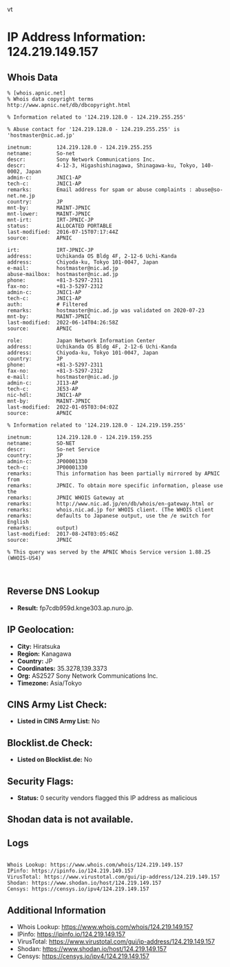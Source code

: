 vt
# IP Address Information: 124.219.149.157

## Whois Data
```
% [whois.apnic.net]
% Whois data copyright terms    http://www.apnic.net/db/dbcopyright.html

% Information related to '124.219.128.0 - 124.219.255.255'

% Abuse contact for '124.219.128.0 - 124.219.255.255' is 'hostmaster@nic.ad.jp'

inetnum:        124.219.128.0 - 124.219.255.255
netname:        So-net
descr:          Sony Network Communications Inc.
descr:          4-12-3, Higashishinagawa, Shinagawa-ku, Tokyo, 140-0002, Japan
admin-c:        JNIC1-AP
tech-c:         JNIC1-AP
remarks:        Email address for spam or abuse complaints : abuse@so-net.ne.jp
country:        JP
mnt-by:         MAINT-JPNIC
mnt-lower:      MAINT-JPNIC
mnt-irt:        IRT-JPNIC-JP
status:         ALLOCATED PORTABLE
last-modified:  2016-07-15T07:17:44Z
source:         APNIC

irt:            IRT-JPNIC-JP
address:        Uchikanda OS Bldg 4F, 2-12-6 Uchi-Kanda
address:        Chiyoda-ku, Tokyo 101-0047, Japan
e-mail:         hostmaster@nic.ad.jp
abuse-mailbox:  hostmaster@nic.ad.jp
phone:          +81-3-5297-2311
fax-no:         +81-3-5297-2312
admin-c:        JNIC1-AP
tech-c:         JNIC1-AP
auth:           # Filtered
remarks:        hostmaster@nic.ad.jp was validated on 2020-07-23
mnt-by:         MAINT-JPNIC
last-modified:  2022-06-14T04:26:58Z
source:         APNIC

role:           Japan Network Information Center
address:        Uchikanda OS Bldg 4F, 2-12-6 Uchi-Kanda
address:        Chiyoda-ku, Tokyo 101-0047, Japan
country:        JP
phone:          +81-3-5297-2311
fax-no:         +81-3-5297-2312
e-mail:         hostmaster@nic.ad.jp
admin-c:        JI13-AP
tech-c:         JE53-AP
nic-hdl:        JNIC1-AP
mnt-by:         MAINT-JPNIC
last-modified:  2022-01-05T03:04:02Z
source:         APNIC

% Information related to '124.219.128.0 - 124.219.159.255'

inetnum:        124.219.128.0 - 124.219.159.255
netname:        SO-NET
descr:          So-net Service
country:        JP
admin-c:        JP00001330
tech-c:         JP00001330
remarks:        This information has been partially mirrored by APNIC from
remarks:        JPNIC. To obtain more specific information, please use the
remarks:        JPNIC WHOIS Gateway at
remarks:        http://www.nic.ad.jp/en/db/whois/en-gateway.html or
remarks:        whois.nic.ad.jp for WHOIS client. (The WHOIS client
remarks:        defaults to Japanese output, use the /e switch for English
remarks:        output)
last-modified:  2017-08-24T03:05:46Z
source:         JPNIC

% This query was served by the APNIC Whois Service version 1.88.25 (WHOIS-US4)



```
## Reverse DNS Lookup
- **Result:** fp7cdb959d.knge303.ap.nuro.jp.

## IP Geolocation:
- **City:** Hiratsuka
- **Region:** Kanagawa
- **Country:** JP
- **Coordinates:** 35.3278,139.3373
- **Org:** AS2527 Sony Network Communications Inc.
- **Timezone:** Asia/Tokyo

## CINS Army List Check:
- **Listed in CINS Army List:** 
No

## Blocklist.de Check:
- **Listed on Blocklist.de:** 
No

## Security Flags:
- **Status:** 0 security vendors flagged this IP address as malicious

## Shodan data is not available.

## Logs
```

Whois Lookup: https://www.whois.com/whois/124.219.149.157
IPinfo: https://ipinfo.io/124.219.149.157
VirusTotal: https://www.virustotal.com/gui/ip-address/124.219.149.157
Shodan: https://www.shodan.io/host/124.219.149.157
Censys: https://censys.io/ipv4/124.219.149.157

```
## Additional Information
- Whois Lookup: https://www.whois.com/whois/124.219.149.157
- IPinfo: https://ipinfo.io/124.219.149.157
- VirusTotal: https://www.virustotal.com/gui/ip-address/124.219.149.157
- Shodan: https://www.shodan.io/host/124.219.149.157
- Censys: https://censys.io/ipv4/124.219.149.157

